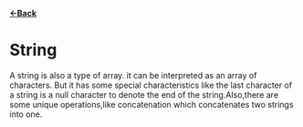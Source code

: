 [**<-Back**](/README.md)

# String

A string is also a type of array. it can be interpreted as an array of characters. But it has some special characteristics like the last character of a string is a null character to denote the end of the string.Also,there are some unique operations,like concatenation which concatenates two strings into one.
